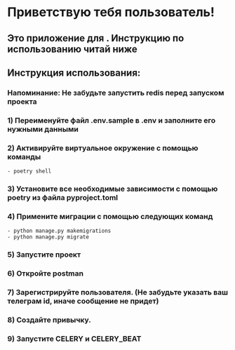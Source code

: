 # Приветствую тебя пользователь! 
## Это приложение для . Инструкцию по использованию читай ниже 
## Инструкция использования:
### Напоминание: Не забудьте запустить redis перед запуском проекта
### 1) Переименуйте файл .env.sample в .env и заполните его нужными данными
### 2) Активируйте виртуальное окружение с помощью команды 
    - poetry shell
### 3) Установите все необходимые зависимости с помощью poetry из файла pyproject.toml
### 4) Примените миграции с помощью следующих команд 
    - python manage.py makemigrations 
    - python manage.py migrate 
### 5) Запустите проект
### 6) Откройте postman
### 7) Зарегистрируйте пользователя. (Не забудьте указать ваш телеграм id, иначе сообщение не придет)
### 8) Создайте привычку.
### 9) Запустите CELERY и CELERY_BEAT


